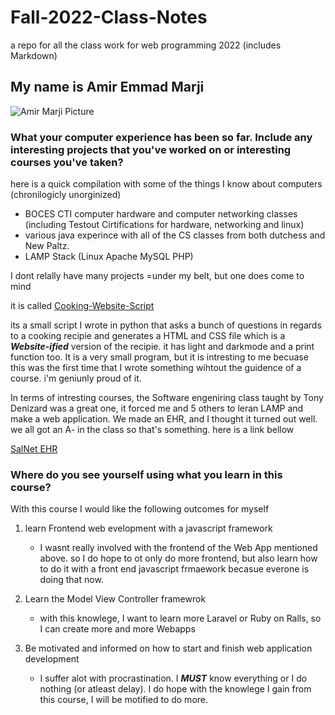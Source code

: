 # Fall-2022-Class-Notes

a repo for all the class work for web programming 2022 (includes Markdown)

## My name is Amir Emmad Marji

![Amir Marji Picture](https://avatars.githubusercontent.com/u/98343618?v=4)

### What your computer experience has been so far. Include any interesting projects that you've worked on or interesting courses you've taken?

here is a quick compilation with some of the things I know about computers (chronilogicly unorginized)

- BOCES CTI computer hardware and computer networking classes (including Testout Cirtifications for hardware, networking and linux)
- various java experince with all of the CS classes from both dutchess and New Paltz.
- LAMP Stack (Linux Apache MySQL PHP)

I dont relally have many projects =under my belt, but one does come to mind

it is called [Cooking-Website-Script](https://github.com/AmirMarji/Cooking-Website-Script)

its a small script I wrote in python that asks a bunch of questions in regards to a cooking recipie and generates a HTML and CSS file which is a **_Website-ified_** version of the recipie. it has light and darkmode and a print function too. It is a very small program, but it is intresting to me becuase this was the first time that I wrote something wihtout the guidence of a course. i'm geniunly proud of it.

In terms of intresting courses, the Software engeniring class taught by Tony Denizard was a great one, it forced me and 5 others to leran LAMP and make a web application. We made an EHR, and I thought it turned out well. we all got an A- in the class so that's something. here is a link bellow

[SalNet EHR](https://github.com/dejesusj790/EHR)

### Where do you see yourself using what you learn in this course?

With this course I would like the following outcomes for myself

1. learn Frontend web evelopment with a javascript framework
   - I wasnt really involved with the frontend of the Web App mentioned above. so I do hope to ot only do more frontend, but also learn how to do it with a front end javascript frmaework becasue everone is doing that now.

2. Learn the Model View Controller framewrok
   - with this knowlege, I want to learn more Laravel or Ruby on Ralls, so I can create more and more Webapps

3. Be motivated and informed on how to start and finish web application development
   - I suffer alot with procrastination. I **_MUST_** know everything or I do nothing (or atleast delay). I do hope with the knowlege I gain from this course, I will be motified to do more.
